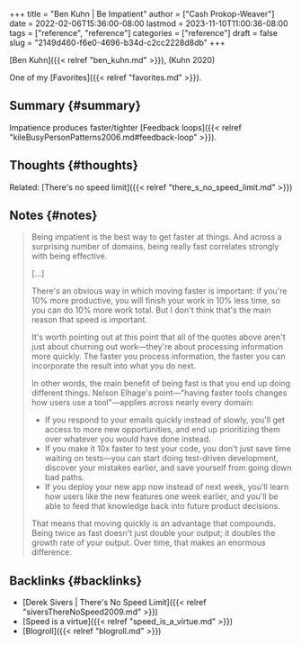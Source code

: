 +++
title = "Ben Kuhn | Be Impatient"
author = ["Cash Prokop-Weaver"]
date = 2022-02-06T15:36:00-08:00
lastmod = 2023-11-10T11:00:36-08:00
tags = ["reference", "reference"]
categories = ["reference"]
draft = false
slug = "2149d460-f6e0-4696-b34d-c2cc2228d8db"
+++

[Ben Kuhn]({{< relref "ben_kuhn.md" >}}), (Kuhn 2020)

One of my [Favorites]({{< relref "favorites.md" >}}).


## Summary {#summary}

Impatience produces faster/tighter [Feedback loops]({{< relref "kileBusyPersonPatterns2006.md#feedback-loop" >}}).


## Thoughts {#thoughts}

Related: [There's no speed limit]({{< relref "there_s_no_speed_limit.md" >}})


## Notes {#notes}

> Being impatient is the best way to get faster at things. And across a surprising number of domains, being really fast correlates strongly with being effective.
>
> [...]
>
> There's an obvious way in which moving faster is important: if you're 10% more productive, you will finish your work in 10% less time, so you can do 10% more work total. But I don't think that's the main reason that speed is important.
>
> It's worth pointing out at this point that all of the quotes above aren't just about churning out work—they're about processing information more quickly. The faster you process information, the faster you can incorporate the result into what you do next.
>
> In other words, the main benefit of being fast is that you end up doing different things. Nelson Elhage's point—"having faster tools changes how users use a tool"—applies across nearly every domain:
>
> -   If you respond to your emails quickly instead of slowly, you'll get access to more new opportunities, and end up prioritizing them over whatever you would have done instead.
> -   If you make it 10x faster to test your code, you don't just save time waiting on tests—you can start doing test-driven development, discover your mistakes earlier, and save yourself from going down bad paths.
> -   If you deploy your new app now instead of next week, you'll learn how users like the new features one week earlier, and you'll be able to feed that knowledge back into future product decisions.
>
> That means that moving quickly is an advantage that compounds. Being twice as fast doesn't just double your output; it doubles the growth rate of your output. Over time, that makes an enormous difference.


## Backlinks {#backlinks}

-   [Derek Sivers | There's No Speed Limit]({{< relref "siversThereNoSpeed2009.md" >}})
-   [Speed is a virtue]({{< relref "speed_is_a_virtue.md" >}})
-   [Blogroll]({{< relref "blogroll.md" >}})
